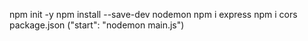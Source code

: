 npm init -y
npm install --save-dev nodemon
npm i express
npm i cors
package.json ("start": "nodemon main.js")